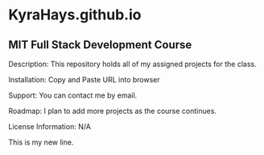 # KyraHays.github.io

## MIT Full Stack Development Course

Description: This repository holds all of my assigned projects for the class.

Installation: Copy and Paste URL into browser

Support: You can contact me by email.

Roadmap: I plan to add more projects as the course continues. 

License Information: N/A

This is my new line. 